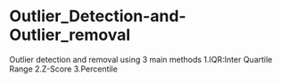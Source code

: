# Outlier_Detection-and-Outlier_removal
Outlier detection and removal using 3 main methods
1.IQR:Inter Quartile Range
2.Z-Score
3.Percentile
